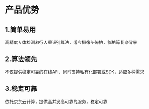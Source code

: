 # 产品优势

## 1.简单易用
高精度人体检测和行人重识别算法，适应摄像头俯拍，斜拍等复杂背景

## 2.算法领先
不仅提供稳定可靠的在线API、同时支持私有化部署或SDK，适应多种需求

## 3.稳定可靠
依托京东云计算，提供高并发高可靠的服务，稳定可靠